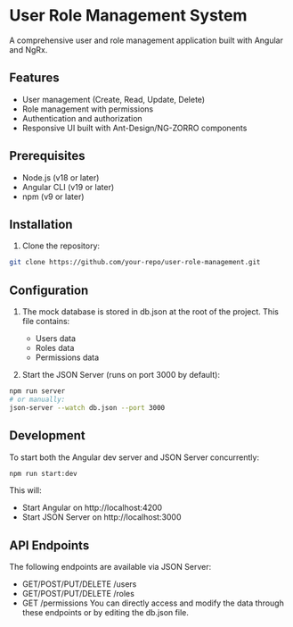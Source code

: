 # User Role Management System

A comprehensive user and role management application built with Angular and NgRx.

## Features

- User management (Create, Read, Update, Delete)
- Role management with permissions
- Authentication and authorization
- Responsive UI built with Ant-Design/NG-ZORRO components

## Prerequisites

- Node.js (v18 or later)
- Angular CLI (v19 or later)
- npm (v9 or later)

## Installation

1. Clone the repository:

```bash
git clone https://github.com/your-repo/user-role-management.git
```

## Configuration

1. The mock database is stored in db.json at the root of the project. This file contains:

   - Users data
   - Roles data
   - Permissions data

2. Start the JSON Server (runs on port 3000 by default):

```bash
npm run server
# or manually:
json-server --watch db.json --port 3000
```

## Development

To start both the Angular dev server and JSON Server concurrently:

```bash
npm run start:dev
```

This will:

- Start Angular on http://localhost:4200
- Start JSON Server on http://localhost:3000

## API Endpoints

The following endpoints are available via JSON Server:

- GET/POST/PUT/DELETE /users
- GET/POST/PUT/DELETE /roles
- GET /permissions
  You can directly access and modify the data through these endpoints or by editing the db.json file.
